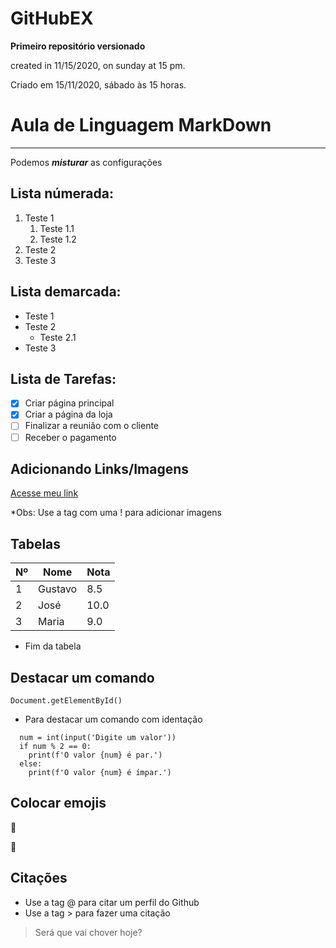 # GitHubEX
 **Primeiro repositório versionado** 

created in 11/15/2020, on sunday at 15 pm.

Criado em 15/11/2020, sábado às 15 horas. 

# Aula de Linguagem MarkDown 
***
Podemos __*misturar*__ as configurações 

## Lista númerada: 

1. Teste 1 
   1. Teste 1.1
   1. Teste 1.2
2. Teste 2 
3. Teste 3 

## Lista demarcada: 
* Teste 1
* Teste 2
   * Teste 2.1 
* Teste 3  

## Lista de Tarefas: 

- [x] Criar página principal
- [x] Criar a página da loja
- [ ] Finalizar a reunião com o cliente
- [ ] Receber o pagamento 

## Adicionando Links/Imagens 

[Acesse meu link](https://www.youtube.com/?gl=BR)

*Obs: Use a tag com uma ! para adicionar imagens 

## Tabelas 

Nº | Nome | Nota 
---|---|---
1 | Gustavo | 8.5
2 | José | 10.0 
3 | Maria | 9.0 

* Fim da tabela 

## Destacar um comando 

`Document.getElementById()` 

* Para destacar um comando com identação
``` 
  num = int(input('Digite um valor'))
  if num % 2 == 0:
    print(f'O valor {num} é par.')
  else: 
    print(f'O valor {num} é ímpar.')   
``` 

## Colocar emojis 

:vulcan_salute:

:monkey:

## Citações 

*  Use a tag @ para citar um perfil do Github
* Use a tag > para fazer uma citação
> Será que vai chover hoje? 
















